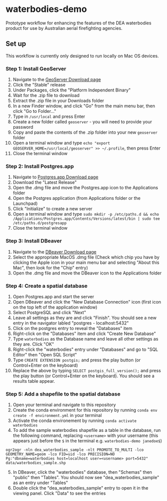 # waterbodies-demo
Prototype workflow for enhancing the features of the DEA waterbodies product for use by Australian aerial firefighting agencies.

## Set up
This workflow is currently only designed to run locally on Mac OS devices.

### Step 1: Install GeoServer
1. Navigate to the [GeoServer Download page](http://geoserver.org/download)
2. Click the "Stable" release
3. Under Packages, click the "Platform Independent Binary"
4. Wait for the .zip file to download
5. Extract the .zip file in your Downloads folder
6. In a new Finder window, and click "Go" from the main menu bar, then click "Go to Folder..."
7. Type in `/usr/local` and press Enter
8. Create a new folder called `geoserver` - you will need to provide your password
9. Copy and paste the contents of the .zip folder into your new `geoserver` folder
10. Open a terminal window and type `echo "export GEOSERVER_HOME=/usr/local/geoserver" >> ~/.profile`, then press Enter
12. Close the terminal window

### Step 2: Install Postgres.app
1. Navigate to [Postgres.app Download page](https://postgresapp.com/downloads.html)
2. Download the "Latest Release"
3. Open the .dmg file and move the Postgres.app icon to the Applications folder
4. Open the Postgres application (from Applications folder or the Launchpad)
5. Click "Initialize" to create a new server
6. Open a terminal window and type `sudo mkdir -p /etc/paths.d &&
echo /Applications/Postgres.app/Contents/Versions/latest/bin | sudo tee /etc/paths.d/postgresapp`
7. Close the terminal window

### Step 3: Install DBeaver
1. Navigate to the [DBeaver Download page](https://dbeaver.io/download/)
2. Select the appropriate MacOS .dmg file (Check which chip you have by clicking the Apple icon in your main menu bar and selecting "About this Mac", then look for the "Chip" entry)
3. Open the .dmg file and move the DBeaver icon to the Applications folder

### Step 4: Create a spatial database
1. Open Postgres.app and start the server
2. Open DBeaver and click the "New Database Connection" icon (first icon on the top left of the application window)
3. Select PostgreSQL and click "Next"
4. Leave all settings as they are and click "Finish". You should see a new entry in the navigator labled "postgres - localhost:5432"
5. Click on the postgres entry to reveal the "Databases" item
6. Right-click on the "Databases" item and click "Create New Database"
7. Type `waterbodies` as the Database name and leave all other settings as they are. Click "OK"
8. Right-click the "waterbodies" entry under "Databases" and go to "SQL Editor" then "Open SQL Script"
9. Type `CREATE EXTENSION postgis;` and press the play button (or Control+Enter on the keyboard)
10. Replace the above by typing `SELECT postgis_full_version();` and press the play button (or Control+Enter on the keyboard). You should see a results table appear.

### Step 5: Add a shapefile to the spatial database
1. Open your terminal and navigate to this repository
2. Create the conda environment for this repository by running `conda env create -f environment.yml` in your terminal
3. Activate the conda environement by running `conda activate waterbodies`
4. To add the sample waterbodies shapefile as a table in the database, run the following command, replacing `<username>` with your username (this appears just before the `$` in the terminal e.g. `waterbodies-demo janedoe$`)

```
ogr2ogr -nln dea_waterbodies_sample -nlt PROMOTE_TO_MULTI -lco GEOMETRY_NAME=geom -lco FID=uid -lco PRECISION=NO Pg:"dbname=waterbodies host=localhost user=<username> port=5432" data/waterbodies_sample.shp
```

5. In DBeaver, click the "waterbodies" database, then "Schemas" then "public" then "Tables". You should now see "dea_waterbodies_sample" as an entry under "Tables"
6. Double click the "dea_waterbodies_sample" entry to open it in the viewing panel. Click "Data" to see the entries

